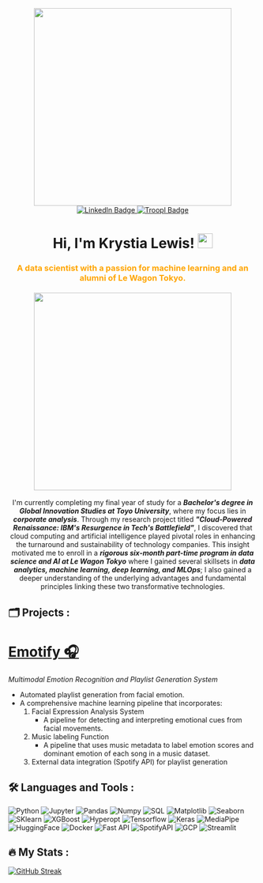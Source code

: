 <div id="header" align="center">
  <img src="https://media.giphy.com/media/v1.Y2lkPTc5MGI3NjExMWlicGVqMnY4cWpzN2UyMzFwcnA2eGtmaDEzNGtpMWJnOTNqdG5yZSZlcD12MV9pbnRlcm5hbF9naWZfYnlfaWQmY3Q9cw/HQHwvSBSy7s0AXOlWt/giphy.gif" width="400"/>
  <div id="badges">
  <a href="https://www.linkedin.com/in/krystia-lewis/">
    <img src="https://img.shields.io/badge/LinkedIn-blue?style=for-the-badge&logo=linkedin&logoColor=white" alt="LinkedIn Badge"/>
  </a>
  <a href="troopl.com/krystial">
    <img src="https://img.shields.io/badge/Porfolio-violet?style=for-the-badge" alt="Troopl Badge"/>
  </a>
  </div>  
  <img src="https://komarev.com/ghpvc/?username=krystiaL&style=flat&color=blue" alt=""/>
<h1>
  Hi, I'm Krystia Lewis!
  <img src="https://media.giphy.com/media/hvRJCLFzcasrR4ia7z/giphy.gif" width="30px"/>
</h1>
<div style="text-align: center;">
  <h3 style="color: orange;">
    <b> A data scientist with a passion for machine learning and an alumni of Le Wagon Tokyo. </b>
    <br/><br/>
    <img src="https://media.giphy.com/media/v1.Y2lkPTc5MGI3NjExcTJybnd2bzdqbXE4ZTI5ZnRwNHR4YWJyMGJtNG1yMHE3MnJqZnRtciZlcD12MV9pbnRlcm5hbF9naWZfYnlfaWQmY3Q9cw/jPBUNA7Um4y3jdJmfg/giphy.gif" width="400"/>
  </h3>
  <p>
    I'm currently completing my final year of study for a <i><b>Bachelor's degree in Global Innovation Studies at Toyo University</b></i>, where my focus lies in <i><b>corporate analysis</b></i>. 
Through my research project titled <i><b>"Cloud-Powered Renaissance: IBM's Resurgence in Tech's Battlefield"</b></i>, I discovered that cloud computing and artificial intelligence played pivotal roles in enhancing the turnaround and sustainability of technology companies. This insight motivated me to enroll in a <i><b>rigorous six-month part-time program in data science and AI at Le Wagon Tokyo</b></i> where I gained several skillsets in <i><b>data analytics, machine learning, deep learning, and MLOps</b></i>; I also gained a deeper understanding of the underlying advantages and fundamental principles linking these two transformative technologies.
  </p>
</div>
</div>

## 🗂️ Projects :

# [Emotify 🎧](https://github.com/Atsuto-LeWagon/Emotify)
*Multimodal Emotion Recognition and Playlist Generation System*
- Automated playlist generation from facial emotion.
-  A comprehensive machine learning pipeline that incorporates:
   1. Facial Expression Analysis System 
        - A pipeline for detecting and interpreting emotional cues from facial movements. 
   2. Music labeling Function 
        - A pipeline that uses music metadata to label emotion scores and dominant emotion of each song in a music dataset.
   3. External data integration (Spotify API) for playlist generation

## :hammer_and_wrench: Languages and Tools :

![Python](https://img.shields.io/badge/Language-Python-informational?style=flat&logo=python&logoColor=white&color=orange)
![Jupyter](https://img.shields.io/badge/Jupyter-Notebook-orange?style=flat&logo=jupyter&logoColor=white)
![Pandas](https://img.shields.io/badge/Pandas-Data-00cc99?style=flat&logo=pandas&logoColor=white)
![Numpy](https://img.shields.io/badge/Numpy-Data-00cc99?style=flat&logo=numpy&logoColor=white)
![SQL](https://img.shields.io/badge/SQL-Database-00cc99?style=flat&logo=sql&logoColor=white)
![Matplotlib](https://img.shields.io/badge/Matplotlib-Visualization-00cc99?style=flat&logo=matplotlib&logoColor=white)
![Seaborn](https://img.shields.io/badge/Seaborn-Visualization-00cc99?style=flat&logo=seaborn&logoColor=white)
![SKlearn](https://img.shields.io/badge/Scikit--learn-Machine%20Learning-3399ff?style=flat&logo=scikit-learn&logoColor=white)
![XGBoost](https://img.shields.io/badge/XGBoost-Machine%20Learning-3399ff?style=flat&logo=xgboost&logoColor=white)
![Hyperopt](https://img.shields.io/badge/Hyperopt-Hyperparameter%20optimization-3399ff?style=flat&logo=hyperopt&logoColor=white)
![Tensorflow](https://img.shields.io/badge/TensorFlow-Deep%20Learning-3399ff?style=flat&logo=tensorflow&logoColor=white)
![Keras](https://img.shields.io/badge/Keras-Deep%20Learning-3399ff?style=flat&logo=keras&logoColor=white)
![MediaPipe](https://img.shields.io/badge/MediaPipe-Deep%20Learning-3399ff?style=flat&logo=mediapipe&logoColor=white)
![HuggingFace](https://img.shields.io/badge/Hugging%20Face-Deep%20Learning-3399ff?style=flat&logo=hugging%20face&logoColor=white)
![Docker](https://img.shields.io/badge/Docker-Container-3bb300?style=flat&logo=docker&logoColor=white)
![Fast API](https://img.shields.io/badge/Fast-API-3bb300?style=flat&logo=fastapi&logoColor=white)
![SpotifyAPI](https://img.shields.io/badge/Spotify-Web%20API-3bb300?style=flat&logo=spotify&logoColor=white)
![GCP](https://img.shields.io/badge/Google%20Cloud-Platform-3bb300?style=flat&logo=googlecloud&logoColor=white)
![Streamlit](https://img.shields.io/badge/Streamlit-Framework-e62e00?style=flat&logo=streamlit&logoColor=white)

## :fire: My Stats :

[![GitHub Streak](http://github-readme-streak-stats.herokuapp.com?user=krystiaL&theme=dark&background=13263a)](https://git.io/streak-stats)



<!---
krystiaL/krystiaL is a ✨ special ✨ repository because its `README.md` (this file) appears on your GitHub profile.
You can click the Preview link to take a look at your changes.
--->
